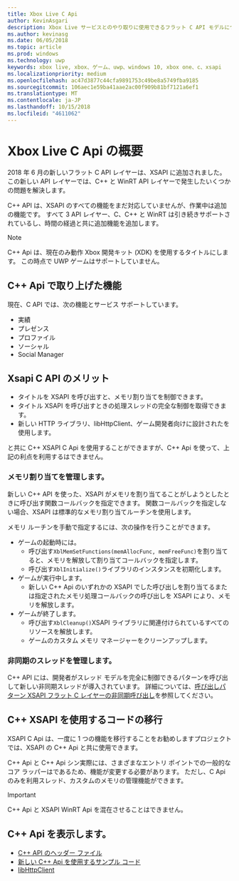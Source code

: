 ```yaml
---
title: Xbox Live C Api
author: KevinAsgari
description: Xbox Live サービスとのやり取りに使用できるフラット C API モデルについて説明します。
ms.author: kevinasg
ms.date: 06/05/2018
ms.topic: article
ms.prod: windows
ms.technology: uwp
keywords: xbox live, xbox、ゲーム、uwp、windows 10, xbox one、c、xsapi
ms.localizationpriority: medium
ms.openlocfilehash: ac47d3877c44cfa9891753c49be8a5749fba9185
ms.sourcegitcommit: 106aec1e59ba41aae2ac00f909b81bf7121a6ef1
ms.translationtype: MT
ms.contentlocale: ja-JP
ms.lasthandoff: 10/15/2018
ms.locfileid: "4611062"
---
```

# <a name="introduction-to-the-xbox-live-c-apis"></a>Xbox Live C Api の概要

2018 年 6 月の新しいフラット C API レイヤーは、XSAPI に追加されました。 この新しい API レイヤーでは、C++ と WinRT API レイヤーで発生したいくつかの問題を解決します。

C++ API は、XSAPI のすべての機能をまだ対応していませんが、作業中は追加の機能です。 すべて 3 API レイヤー、C、C++ と WinRT は引き続きサポートされているし、時間の経過と共に追加機能を追加します。

> [!NOTE]
> C++ Api は、現在のみ動作 Xbox 開発キット (XDK) を使用するタイトルにします。 この時点で UWP ゲームはサポートしていません。

## <a name="features-covered-by-the-c-apis"></a>C++ Api で取り上げた機能

現在、C API では、次の機能とサービス サポートしています。

- 実績
- プレゼンス
- プロファイル
- ソーシャル
- Social Manager

## <a name="benefits-of-the-c-api-for-xsapi"></a>Xsapi C API のメリット

- タイトルを XSAPI を呼び出すと、メモリ割り当てを制御できます。
- タイトル XSAPI を呼び出すときの処理スレッドの完全な制御を取得できます。
- 新しい HTTP ライブラリ、libHttpClient、ゲーム開発者向けに設計されたを使用します。

と共に C++ XSAPI C Api を使用することができますが、C++ Api を使って、上記の利点を利用するはできません。

### <a name="managing-memory-allocations"></a>メモリ割り当てを管理します。

新しい C++ API を使った、XSAPI がメモリを割り当てることがしようとしたときに呼び出す関数コールバックを指定できます。 関数コールバックを指定しない場合、XSAPI は標準的なメモリ割り当てルーチンを使用します。

メモリ ルーチンを手動で指定するには、次の操作を行うことができます。

- ゲームの起動時には。
  - 呼び出す`XblMemSetFunctions(memAllocFunc, memFreeFunc)`を割り当てると、メモリを解放して割り当てコールバックを指定します。
  - 呼び出す`XblInitialize()`ライブラリのインスタンスを初期化します。  
- ゲームが実行中します。
  - 新しい C++ Api のいずれかの XSAPI でした呼び出しを割り当てるまたは指定されたメモリ処理コールバックの呼び出しを XSAPI により、メモリを解放します。  
- ゲームが終了します。
  - 呼び出す`XblCleanup()`XSAPI ライブラリに関連付けられているすべてのリソースを解放します。
  - ゲームのカスタム メモリ マネージャーをクリーンアップします。

### <a name="managing-asynchronous-threads"></a>非同期のスレッドを管理します。

C++ API には、開発者がスレッド モデルを完全に制御できるパターンを呼び出して新しい非同期スレッドが導入されています。 詳細については、[呼び出しパターン XSAPI フラット C レイヤーの非同期呼び出し](flatc-async-patterns.md)を参照してください。

## <a name="migrating-code-to-use-c-xsapi"></a>C++ XSAPI を使用するコードの移行

XSAPI C Api は、一度に 1 つの機能を移行することをお勧めしますプロジェクトでは、XSAPI の C++ Api と共に使用できます。

C++ Api と C++ Api シン実際には、さまざまなエントリ ポイントでの一般的なコア ラッパーはであるため、機能が変更する必要があります。 ただし、C Api のみを利用スレッド、カスタムのメモリの管理機能ができます。

> [!IMPORTANT]
> C++ Api と XSAPI WinRT Api を混在させることはできません。

## <a name="where-to-view-the-c-apis"></a>C++ Api を表示します。

- [C++ API のヘッダー ファイル](https://github.com/Microsoft/xbox-live-api/tree/master/Include/xsapi-c)
- [新しい C++ Api を使用するサンプル コード](https://github.com/Microsoft/xbox-live-api/tree/master/InProgressSamples/Social/Xbox/C)
- [libHttpClient](https://github.com/Microsoft/libHttpClient)
